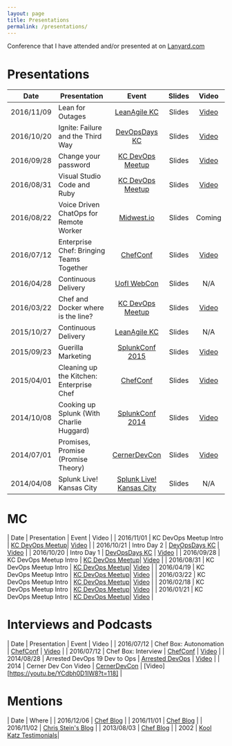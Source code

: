 ```yaml
---
layout: page
title: Presentations
permalink: /presentations/
---
```


Conference that I have attended and/or presented at on [Lanyard.com](http://lanyrd.com/profile/ablythe/)

# Presentations

| Date          | Presentation                             | Event                             | Slides | Video |
| ------------- | ---------------------------------------- |:---------------------------------:|:------:|:-----:|
| 2016/11/09    | Lean for Outages                         | [LeanAgile KC][leanagilekc2016]   | Slides | [Video][leanagilekc2016] |
| 2016/10/20    | Ignite: Failure and the Third Way        | [DevOpsDays KC][devopsdayskc2016] | Slides | [Video][devopsdayskc2016failvid] |
| 2016/09/28    | Change your password                     | [KC DevOps Meetup][kcdevopsmeetup]| Slides | [Video][changeyourpasswordvid] |
| 2016/08/31    | Visual Studio Code and Ruby              | [KC DevOps Meetup][kcdevopsmeetup]| Slides | [Video][visualstudioruby] |
| 2016/08/22    | Voice Driven ChatOps for Remote Worker   | [Midwest.io][midwestio]           | Slides | Coming |
| 2016/07/12    | Enterprise Chef: Bringing Teams Together | [ChefConf][chefconf]              | Slides | [Video][chefconf2016vid] |
| 2016/04/28    | Continuous Delivery                      | [UofI WebCon][uofiwebcon]         | Slides | N/A   |
| 2016/03/22    | Chef and Docker where is the line?       | [KC DevOps Meetup][kcdevopsmeetup]| Slides | [Video][kcdevopsmeetupmar2016vid] |
| 2015/10/27    | Continuous Delivery                      | [LeanAgile KC][leanagilekc2015]   | Slides | N/A   |
| 2015/09/23    | Guerilla Marketing                       | [SplunkConf 2015][splunkconf]     | Slides | [Video][splunkconf2015vid] |
| 2015/04/01    | Cleaning up the Kitchen: Enterprise Chef | [ChefConf][chefconf]              | Slides | [Video][chefconf2015vid] |
| 2014/10/08    | Cooking up Splunk (With Charlie Huggard) | [SplunkConf 2014][splunkconf]     | Slides | [Video][splunkconf2014vid] |
| 2014/07/01    | Promises, Promise (Promise Theory)       | [CernerDevCon][cernerdevcon]      | Slides | [Video][cernerdevcon2014] |
| 2014/04/08    | Splunk Live! Kansas City                 | [Splunk Live! Kansas City][splvkc]| Slides | N/A   |

# MC

| Date          | Presentation                             | Event                             | Video |
| 2016/11/01    | KC DevOps Meetup Intro                   | [KC DevOps Meetup][kcdevopsmeetup]| [Video][kcdevopsmeetupnov2016annvid] | 
| 2016/10/21    | Intro Day 2                              | [DevOpsDays KC][devopsdayskc2016] | [Video][devopsdayskcday2introvid] |
| 2016/10/20    | Intro Day 1                              | [DevOpsDays KC][devopsdayskc2016] | [Video][devopsdayskcday1introvid] |
| 2016/09/28    | KC DevOps Meetup Intro                   | [KC DevOps Meetup][kcdevopsmeetup]| [Video][kcdevopsmeetupsept2016annvid] |
| 2016/08/31    | KC DevOps Meetup Intro                   | [KC DevOps Meetup][kcdevopsmeetup]| [Video][kcdevopsmeetupaug2016annvid] |
| 2016/04/19    | KC DevOps Meetup Intro                   | [KC DevOps Meetup][kcdevopsmeetup]| [Video][kcdevopsmeetupapr2016annvid] |
| 2016/03/22    | KC DevOps Meetup Intro                   | [KC DevOps Meetup][kcdevopsmeetup]| [Video][kcdevopsmeetupmar2016annvid] |
| 2016/02/18    | KC DevOps Meetup Intro                   | [KC DevOps Meetup][kcdevopsmeetup]| [Video][kcdevopsmeetupfeb2016annvid] |
| 2016/01/21    | KC DevOps Meetup Intro                   | [KC DevOps Meetup][kcdevopsmeetup]| [Video][kcdevopsmeetupjan2016annvid] |

# Interviews and Podcasts

| Date          | Presentation                             | Event                             | Video |
| 2016/07/12    | Chef Box: Autonomation                   | [ChefConf][chefconf]              | [Video][chefconfbox2016aaron] |
| 2016/07/12    | Chef Box: Interview                      | [ChefConf][chefconf]              | [Video][chefconfbox2016interview] |
| 2014/08/28    | Arrested DevOps 19 Dev to Ops            | [Arrested DevOps][arresteddevops] | [Video][arresteddevops19vid] |
| 2014          | Cerner Dev Con Video                     | [CernerDevCon][cernerdevcon]      | [Video][https://youtu.be/YCdbh0D1IW8?t=118] |

# Mentions

| Date          | Where                             |
| 2016/12/06    | [Chef Blog][chef12062016]         |
| 2016/11/01    | [Chef Blog][chef11012016]         |
| 2016/11/02    | [Chris Stein's Blog][chrissteinblog] |
| 2013/08/03    | [Chef Blog][chef05082013]         |
| 2002          | [Kool Katz Testimonials][koolkatz]|

[leanagilekc2016]: http://2016.leanagilekc.com/
[leanagilekc2015]: http://2015.leanagilekc.com/
[kcdevopsmeetup]: http://www.meetup.com/DevOps-Kansas-City/
[devopsdayskc2016]: http://devopsdayskc.org
[midwestio]: http://www.midwest.io/
[chefconf]: https://chefconf.chef.io/
[uofiwebcon]: http://webcon.illinois.edu
[splunkconf]: http://conf.splunk.com/
[arresteddevops]: https://www.arresteddevops.com/
[cernerdevcon]: https://twitter.com/cernereng
[splvkc]: http://live.splunk.com/kansascity

[leanagilekc2016]: https://www.youtube.com/watch?v=zyqeEC1YTG0
[devopsdayskcday2introvid]: https://www.youtube.com/watch?v=3BYW1Q0Fz-0
[devopsdayskcday1introvid]: https://www.youtube.com/watch?v=vTPElcrSDHk
[devopsdayskc2016failvid]: https://www.youtube.com/watch?v=XhLwnZKxix8&index=5&list=PLE7tQUdRKcybhZsL8yLODmpwBmerptnqu
[changeyourpasswordvid]: https://www.youtube.com/watch?v=L5FLpFOezCc
[kcdevopsmeetupsept2016annvid]: https://www.youtube.com/watch?v=XxIVT2o6SCY
[kcdevopsmeetupmar2016vid]: https://www.youtube.com/watch?v=9WPw_CqJycE
[kcdevopsmeetupapr2016annvid]: https://www.youtube.com/watch?v=iEKqh6HSUjE&t=1s
[kcdevopsmeetupmar2016annvid]: https://www.youtube.com/watch?v=jUE4u2e1H3k
[kcdevopsmeetupfeb2016annvid]: https://www.youtube.com/watch?v=taf8LD3skU0
[kcdevopsmeetupjan2016annvid]: https://www.youtube.com/watch?v=wzNCvRY6sf4
[kcdevopsmeetupnov2016annvid]: https://www.youtube.com/watch?v=mWKsz6455H0
[kcdevopsmeetupaug2016annvid]: https://www.youtube.com/watch?v=ZmzfpJ9gTp4
[visualstudioruby]: https://www.youtube.com/watch?v=l-nLtlfHFzo
[chefconf2016vid]: https://www.youtube.com/watch?v=zvUTUIZSo_I
[chefconfbox2016aaron]: https://www.youtube.com/watch?v=vSoAwsu1aqU
[chefconfbox2016interview]: https://www.youtube.com/watch?v=ca2bHMviWx8
[chefconf2015vid]: https://www.youtube.com/watch?v=EHIzjrg0fFU
[arresteddevops19vid]: https://www.arresteddevops.com/dev-to-ops/
[splunkconf2014vid]: https://conf.splunk.com/session/2014/conf2014_CharlieHuggard_Cerner_ITOperations.mp4
[splunkconf2015vid]: http://conf.splunk.com/session/2015/recordings/2015-splunk-ct5.mp4
[cernerdevcon2014]: https://www.youtube.com/watch?v=4f5QrgDmYz8&t=11s


[splunk2015slides]: http://conf.splunk.com/session/2015/conf2015_ABlythe_Splunk_Adopting_GuerrillaMarketingHowTo.pdf
[splunk2014slides]: https://conf.splunk.com/session/2014/conf2014_CharlieHuggard_Cerner_ITOperations.pdf

[chef12062016]: https://blog.chef.io/2016/12/06/tis-the-season-for-putting-customers-first/
[chef11012016]: https://blog.chef.io/2016/11/01/chef-at-devopsdays-kansas-city/
[chef05082013]: https://blog.chef.io/2013/05/08/chef-10-26-0-released/
[chrissteinblog]: http://chrisstein.io/devopsdays/2016/11/02/devopsdayskc2016-the-beginning.html
[koolkatz]: http://www.koolkatzsurf.com/testimonials.htm
